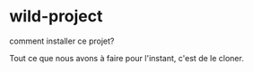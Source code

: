 # wild-project

comment installer ce projet?

Tout ce que nous avons à faire pour l'instant, c'est de le cloner.